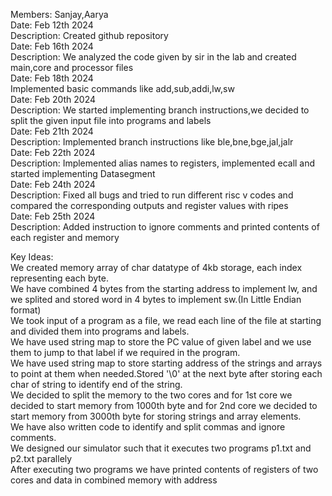 Members: Sanjay,Aarya <br>
Date: Feb 12th 2024 <br>
Description: Created github repository <br>
Date: Feb 16th 2024 <br>
Description: We analyzed the code given by sir in the lab and created main,core and processor files <br>
Date: Feb 18th 2024 <br>
Implemented basic commands like add,sub,addi,lw,sw <br>
Date: Feb 20th 2024 <br>
Description: We started implementing branch instructions,we decided to split the given input file into programs and labels <br>
Date: Feb 21th 2024 <br>
Description: Implemented branch instructions like ble,bne,bge,jal,jalr <br>
Date: Feb 22th 2024 <br>
Description: Implemented alias names to registers, implemented ecall and started implementing Datasegment <br>
Date: Feb 24th 2024 <br>
Description: Fixed all bugs and tried to run different risc v codes and compared the corresponding outputs and register values with ripes <br>
Date: Feb 25th 2024 <br>
Description: Added instruction to ignore comments and printed contents of each register and memory <br>

Key Ideas: <br>
We created memory array of char datatype of 4kb storage, each index representing each byte. <br>
We have combined 4 bytes from the starting address to implement lw, and we splited and stored word in 4 bytes to implement sw.(In Little Endian format) <br>
We took input of a program as a file, we read each line of the file at starting and divided them into programs and labels. <br>
We have used string map to store the PC value of given label and we use them to jump to that label if we required in the program. <br>
We have used string map to store starting address of the strings and arrays to point at them when needed.Stored '\0' at the next byte after storing each char of string to identify end of the string. <br>
We decided to split the memory to the two cores and for 1st core we decided to start memory from 1000th byte and for 2nd core we decided to start memory from 3000th byte for storing strings and array elements.<br>
We have also written code to identify and split commas and ignore comments. <br>
We designed our simulator such that it executes two programs p1.txt and p2.txt parallely <br>
After executing two programs we have printed contents of registers of two cores and data in combined memory with address <br>





